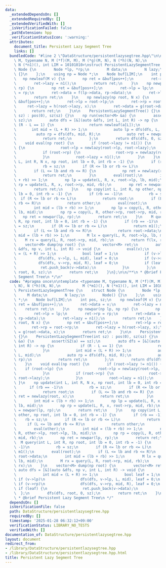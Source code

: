 ```yaml
---
data:
  _extendedDependsOn: []
  _extendedRequiredBy: []
  _extendedVerifiedWith: []
  _isVerificationFailed: false
  _pathExtension: hpp
  _verificationStatusIcon: ':warning:'
  attributes:
    document_title: Persistent Lazy Segment Tree
    links: []
  bundledCode: "#line 2 \"DataStructure/persistentlazysegtree.hpp\"\n\ntemplate <typename\
    \ M, typename N, M (*f)(M, M), M (*g)(M, N), N (*h)(N, N),\n          M (*m1)(),\
    \ N (*n1)(), int LIM = 10101010>\nstruct PersistentLazySegmentTree {\n    struct\
    \ Node {\n        Node *lp, *rp;\n        M data;\n        N lazy;\n        Node()\
    \ {}\n    };\n    using np = Node *;\n    Node buf[LIM];\n    int pos, sz;\n \
    \   np newleaf(M v) {\n        np ret = &buf[pos++];\n        ret->data = v;\n\
    \        ret->lazy = n1();\n        return ret;\n    }\n    np newpar(np lp, np\
    \ rp) {\n        np ret = &buf[pos++];\n        ret->lp = lp;\n        ret->rp\
    \ = rp;\n        ret->data = f(lp->data, rp->data);\n        ret->lazy = n1();\n\
    \        return ret;\n    }\n    np newlazy(np root, N x) {\n        np ret =\
    \ &buf[pos++];\n        ret->lp = root->lp;\n        ret->rp = root->rp;\n   \
    \     ret->lazy = h(root->lazy, x);\n        ret->data = g(root->data, x);\n \
    \       return ret;\n    }\n\n    PersistentLazySegmentTree() {}\n    PersistentLazySegmentTree(int\
    \ sz) : pos(0), sz(sz) {}\n    np run(vector<M> &a) {\n        assert(SZ(a) ==\
    \ sz);\n        auto dfs = [&](auto &dfs, int L, int R) -> np {\n            if\
    \ (R - L == 1) {\n                return newleaf(a[L]);\n            }\n     \
    \       int mid = (L + R) >> 1;\n            auto lp = dfs(dfs, L, mid);\n   \
    \         auto rp = dfs(dfs, mid, R);\n            auto ret = newpar(lp, rp);\n\
    \            return ret;\n        };\n        return dfs(dfs, 0, sz);\n    }\n\
    \    void eval(np root) {\n        if (root->lazy != n1()) {\n            if (root->lp)\
    \ {\n                root->lp = newlazy(root->lp, root->lazy);\n            }\n\
    \            if (root->rp) {\n                root->rp = newlazy(root->rp, root->lazy);\n\
    \            }\n            root->lazy = n1();\n        }\n    }\n    np update(int\
    \ L, int R, N x, np root, int lb = 0, int rb = -1) {\n        if (rb == -1)\n\
    \            rb = sz;\n        if (R <= lb or rb <= L)\n            return root;\n\
    \        if (L <= lb and rb <= R) {\n            np ret = newlazy(root, x);\n\
    \            return ret;\n        }\n        eval(root);\n        int mid = (lb\
    \ + rb) >> 1;\n        np lp = update(L, R, x, root->lp, lb, mid);\n        np\
    \ rp = update(L, R, x, root->rp, mid, rb);\n        np ret = newpar(lp, rp);\n\
    \        return ret;\n    }\n    np copy(int L, int R, np other, np root, int\
    \ lb = 0, int rb = -1) {\n        if (rb == -1)\n            rb = sz;\n      \
    \  if (R <= lb or rb <= L)\n            return root;\n        if (L <= lb and\
    \ rb <= R)\n            return other;\n        eval(root);\n        eval(other);\n\
    \        int mid = (lb + rb) >> 1;\n        np lp = copy(L, R, other->lp, root->lp,\
    \ lb, mid);\n        np rp = copy(L, R, other->rp, root->rp, mid, rb);\n     \
    \   np ret = newpar(lp, rp);\n        return ret;\n    }\n    M query(int L, int\
    \ R, np root, int lb = 0, int rb = -1) {\n        if (rb == -1)\n            rb\
    \ = sz;\n        if (R <= lb or rb <= L)\n            return m1();\n        eval(root);\n\
    \        if (L <= lb and rb <= R)\n            return root->data;\n        int\
    \ mid = (lb + rb) >> 1;\n        M lx = query(L, R, root->lp, lb, mid);\n    \
    \    M rx = query(L, R, root->rp, mid, rb);\n        return f(lx, rx);\n    }\n\
    \    vector<M> dump(np root) {\n        vector<M> ret;\n        auto dfs = [&](auto\
    \ &dfs, np v, int L, int R) -> void {\n            eval(v);\n            int mid\
    \ = (L + R) >> 1;\n            bool leaf = 1;\n            if (v->lp)\n      \
    \          dfs(dfs, v->lp, L, mid), leaf = 0;\n            if (v->rp)\n      \
    \          dfs(dfs, v->rp, mid, R), leaf = 0;\n            if (leaf) {\n     \
    \           ret.push_back(v->data);\n            }\n        };\n        dfs(dfs,\
    \ root, 0, sz);\n        return ret;\n    }\n};\n\n/**\n * @brief Persistent Lazy\
    \ Segment Tree\n */\n"
  code: "#pragma once\n\ntemplate <typename M, typename N, M (*f)(M, M), M (*g)(M,\
    \ N), N (*h)(N, N),\n          M (*m1)(), N (*n1)(), int LIM = 10101010>\nstruct\
    \ PersistentLazySegmentTree {\n    struct Node {\n        Node *lp, *rp;\n   \
    \     M data;\n        N lazy;\n        Node() {}\n    };\n    using np = Node\
    \ *;\n    Node buf[LIM];\n    int pos, sz;\n    np newleaf(M v) {\n        np\
    \ ret = &buf[pos++];\n        ret->data = v;\n        ret->lazy = n1();\n    \
    \    return ret;\n    }\n    np newpar(np lp, np rp) {\n        np ret = &buf[pos++];\n\
    \        ret->lp = lp;\n        ret->rp = rp;\n        ret->data = f(lp->data,\
    \ rp->data);\n        ret->lazy = n1();\n        return ret;\n    }\n    np newlazy(np\
    \ root, N x) {\n        np ret = &buf[pos++];\n        ret->lp = root->lp;\n \
    \       ret->rp = root->rp;\n        ret->lazy = h(root->lazy, x);\n        ret->data\
    \ = g(root->data, x);\n        return ret;\n    }\n\n    PersistentLazySegmentTree()\
    \ {}\n    PersistentLazySegmentTree(int sz) : pos(0), sz(sz) {}\n    np run(vector<M>\
    \ &a) {\n        assert(SZ(a) == sz);\n        auto dfs = [&](auto &dfs, int L,\
    \ int R) -> np {\n            if (R - L == 1) {\n                return newleaf(a[L]);\n\
    \            }\n            int mid = (L + R) >> 1;\n            auto lp = dfs(dfs,\
    \ L, mid);\n            auto rp = dfs(dfs, mid, R);\n            auto ret = newpar(lp,\
    \ rp);\n            return ret;\n        };\n        return dfs(dfs, 0, sz);\n\
    \    }\n    void eval(np root) {\n        if (root->lazy != n1()) {\n        \
    \    if (root->lp) {\n                root->lp = newlazy(root->lp, root->lazy);\n\
    \            }\n            if (root->rp) {\n                root->rp = newlazy(root->rp,\
    \ root->lazy);\n            }\n            root->lazy = n1();\n        }\n   \
    \ }\n    np update(int L, int R, N x, np root, int lb = 0, int rb = -1) {\n  \
    \      if (rb == -1)\n            rb = sz;\n        if (R <= lb or rb <= L)\n\
    \            return root;\n        if (L <= lb and rb <= R) {\n            np\
    \ ret = newlazy(root, x);\n            return ret;\n        }\n        eval(root);\n\
    \        int mid = (lb + rb) >> 1;\n        np lp = update(L, R, x, root->lp,\
    \ lb, mid);\n        np rp = update(L, R, x, root->rp, mid, rb);\n        np ret\
    \ = newpar(lp, rp);\n        return ret;\n    }\n    np copy(int L, int R, np\
    \ other, np root, int lb = 0, int rb = -1) {\n        if (rb == -1)\n        \
    \    rb = sz;\n        if (R <= lb or rb <= L)\n            return root;\n   \
    \     if (L <= lb and rb <= R)\n            return other;\n        eval(root);\n\
    \        eval(other);\n        int mid = (lb + rb) >> 1;\n        np lp = copy(L,\
    \ R, other->lp, root->lp, lb, mid);\n        np rp = copy(L, R, other->rp, root->rp,\
    \ mid, rb);\n        np ret = newpar(lp, rp);\n        return ret;\n    }\n  \
    \  M query(int L, int R, np root, int lb = 0, int rb = -1) {\n        if (rb ==\
    \ -1)\n            rb = sz;\n        if (R <= lb or rb <= L)\n            return\
    \ m1();\n        eval(root);\n        if (L <= lb and rb <= R)\n            return\
    \ root->data;\n        int mid = (lb + rb) >> 1;\n        M lx = query(L, R, root->lp,\
    \ lb, mid);\n        M rx = query(L, R, root->rp, mid, rb);\n        return f(lx,\
    \ rx);\n    }\n    vector<M> dump(np root) {\n        vector<M> ret;\n       \
    \ auto dfs = [&](auto &dfs, np v, int L, int R) -> void {\n            eval(v);\n\
    \            int mid = (L + R) >> 1;\n            bool leaf = 1;\n           \
    \ if (v->lp)\n                dfs(dfs, v->lp, L, mid), leaf = 0;\n           \
    \ if (v->rp)\n                dfs(dfs, v->rp, mid, R), leaf = 0;\n           \
    \ if (leaf) {\n                ret.push_back(v->data);\n            }\n      \
    \  };\n        dfs(dfs, root, 0, sz);\n        return ret;\n    }\n};\n\n/**\n\
    \ * @brief Persistent Lazy Segment Tree\n */"
  dependsOn: []
  isVerificationFile: false
  path: DataStructure/persistentlazysegtree.hpp
  requiredBy: []
  timestamp: '2025-01-28 06:32:12+09:00'
  verificationStatus: LIBRARY_NO_TESTS
  verifiedWith: []
documentation_of: DataStructure/persistentlazysegtree.hpp
layout: document
redirect_from:
- /library/DataStructure/persistentlazysegtree.hpp
- /library/DataStructure/persistentlazysegtree.hpp.html
title: Persistent Lazy Segment Tree
---
```

